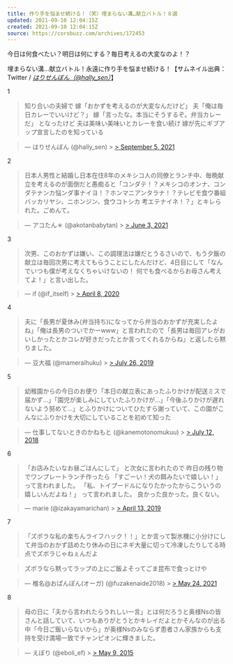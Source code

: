 ```yaml
---
title: 作り手を悩ませ続ける！（笑）埋まらない溝…献立バトル！８選
updated: 2021-09-10 12:04:15Z
created: 2021-09-10 12:04:15Z
source: https://corobuzz.com/archives/172453
---
```


今日は何食べたい？明日は何にする？毎日考えるの大変なのよ！？

埋まらない溝…献立バトル！永遠に作り手を悩ませ続ける！【サムネイル出典：Twitter / [*はりせんぼん（@hally_sen）*](https://twitter.com/hally_sen)】

1
> 知り合いの夫婦で
> 嫁「おかずを考えるのが大変なんだけど」
> 夫「俺は毎日カレーでいいけど？」
> 嫁「言ったな。本当にそうするぞ。弁当カレーだ」
> となったけど
> 夫は美味い美味いとカレーを食い続け
> 嫁が先にギブアップ宣言したのを知っている

> — はりせんぼん (@hally_sen) > [> September 5, 2021](https://twitter.com/hally_sen/status/1434486036353019911?ref_src=twsrc%5Etfw)

2

> 日本人男性と結婚し日本在住8年のメキシコ人の同僚とランチ中、毎晩献立を考えるのが面倒だと愚痴ると「コンダテ！？メキシコのオンナ、コンダテナンカ悩ンダ事ナイヨ！？ホンマニアンタラナ！？テレビモ食ウ番組バッカリヤシ、ニホンジン、食ウコトシカ 考エテナイネ！？」とキレられた。ごめんて。

> — アコたん＊ (@akotanbabytan) > [> June 3, 2021](https://twitter.com/akotanbabytan/status/1400364522020376583?ref_src=twsrc%5Etfw)

3

> 次男、このおかずは嫌い、この調理法は嫌だとうるさいので、もう夕飯の献立は毎回次男に考えてもらうことにしたんだけど、4日目にして「なんでいつも僕が考えなくちゃいけないの！ 何でも食べるからお母さん考えてよ！」と言い出した。

> — if (@if_itself) > [> April 8, 2020](https://twitter.com/if_itself/status/1247859087095857153?ref_src=twsrc%5Etfw)

4

> 夫に「長男が夏休み(弁当持ち)になってから弁当のおかずが充実したよね」「俺は長男のついでかーwww」と言われたので「長男は毎回アレがおいしかったとかコレが好きだったとか言ってくれるからね」と返したら黙りました。

> — 豆大福 (@mameraihuku) > [> July 26, 2019](https://twitter.com/mameraihuku/status/1154690578853974016?ref_src=twsrc%5Etfw)

5

> 幼稚園からの今日のお便り「本日の献立表にあったふりかけが配送ミスで届かず…」「園児が楽しみにしていたふりかけが…」「今後ふりかけが遅れないよう努めて…」とふりかけについてひたすら謝っていて、この園がこんなにふりかけを大切にしていることを初めて知った

> — 仕事してないときのかねもと (@kanemotonomukuu) > [> July 12, 2018](https://twitter.com/kanemotonomukuu/status/1017380440183730176?ref_src=twsrc%5Etfw)

6
> 「お店みたいなお昼ごはんにして」
> と次女に言われたので
> 昨日の残り物でワンプレートランチ作ったら
> 「すごーい！犬の餌みたいで嬉しい！」
> って言われました。
> 「私、トイプードルになりたかったからこういうの嬉しいんだよね！」
> って言われました。
> 良かった良かった。良くない。

> — marie (@izakayamarichan) > [> April 13, 2019](https://twitter.com/izakayamarichan/status/1116935223772467200?ref_src=twsrc%5Etfw)

7

> 「ズボラな私の楽ちんライフハック！！」とか言って製氷機に小分けにして弁当のおかず詰めたり休みの日にネギ大量に切って冷凍したりしてる時点でズボラじゃねぇんだよ

> ズボラなら黙ってラップの上にご飯よそってごま昆布で食っとけや

> — 椎名@おぱんぽん(オーガ) (@fuzakenaide2018) > [> May 24, 2021](https://twitter.com/fuzakenaide2018/status/1396803891962912769?ref_src=twsrc%5Etfw)

8

> 母の日に「夫から言われたらうれしい一言」とは何だろうと奥様Nsの皆さんと話していて、いつもありがとうとかキレイだよとかそんなのが出る中「今日ご飯いらないから」が奥様Nsのみならず患者さん家族からも支持を受け満場一致でチャンピオンに輝きました。

> — えぼり (@eboli_ef) > [> May 9, 2015](https://twitter.com/eboli_ef/status/596964476693405697?ref_src=twsrc%5Etfw)